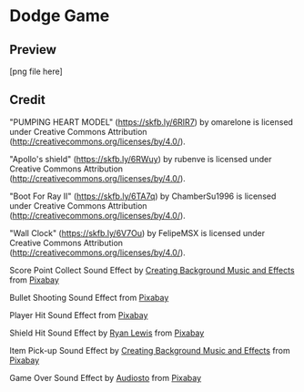 # Dodge Game

## Preview
[png file here]

## Credit
"PUMPING HEART MODEL" (https://skfb.ly/6RIR7) by omarelone is licensed under Creative Commons Attribution (http://creativecommons.org/licenses/by/4.0/).

"Apollo's shield" (https://skfb.ly/6RWuy) by rubenve is licensed under Creative Commons Attribution (http://creativecommons.org/licenses/by/4.0/).

"Boot For Ray II" (https://skfb.ly/6TA7q) by ChamberSu1996 is licensed under Creative Commons Attribution (http://creativecommons.org/licenses/by/4.0/).

"Wall Clock" (https://skfb.ly/6V7Ou) by FelipeMSX is licensed under Creative Commons Attribution (http://creativecommons.org/licenses/by/4.0/).

Score Point Collect Sound Effect by <a href="https://pixabay.com/users/universfield-28281460/?utm_source=link-attribution&utm_medium=referral&utm_campaign=music&utm_content=124476">Creating Background Music and Effects</a> from <a href="https://pixabay.com/sound-effects//?utm_source=link-attribution&utm_medium=referral&utm_campaign=music&utm_content=124476">Pixabay</a>

Bullet Shooting Sound Effect from <a href="https://pixabay.com/sound-effects/?utm_source=link-attribution&utm_medium=referral&utm_campaign=music&utm_content=41134">Pixabay</a>

Player Hit Sound Effect from <a href="https://pixabay.com/sound-effects/?utm_source=link-attribution&utm_medium=referral&utm_campaign=music&utm_content=14845">Pixabay</a>

Shield Hit Sound Effect by <a href="https://pixabay.com/users/sectionsound-34536612/?utm_source=link-attribution&utm_medium=referral&utm_campaign=music&utm_content=143940">Ryan Lewis</a> from <a href="https://pixabay.com/sound-effects//?utm_source=link-attribution&utm_medium=referral&utm_campaign=music&utm_content=143940">Pixabay</a>

Item Pick-up Sound Effect by <a href="https://pixabay.com/users/universfield-28281460/?utm_source=link-attribution&utm_medium=referral&utm_campaign=music&utm_content=140376">Creating Background Music and Effects</a> from <a href="https://pixabay.com/sound-effects//?utm_source=link-attribution&utm_medium=referral&utm_campaign=music&utm_content=140376">Pixabay</a>

Game Over Sound Effect by <a href="https://pixabay.com/users/audiosto-40753689/?utm_source=link-attribution&utm_medium=referral&utm_campaign=music&utm_content=179699">Audiosto</a> from <a href="https://pixabay.com//?utm_source=link-attribution&utm_medium=referral&utm_campaign=music&utm_content=179699">Pixabay</a>
